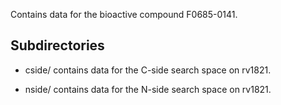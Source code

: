 Contains data for the bioactive compound F0685-0141.

## Subdirectories

- cside/ contains data for the C-side search space on rv1821.

- nside/ contains data for the N-side search space on rv1821.

